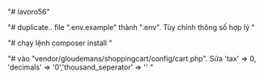 "# lavoro56"

"# duplicate.. file ".env.example" thành ".env". Tùy chỉnh thông số hợp lý "

"# chạy lệnh composer install "

"# vào "vendor/gloudemans/shoppingcart/config/cart.php". Sửa 'tax' => 0, 'decimals' => '0','thousand_seperator' => '' "
